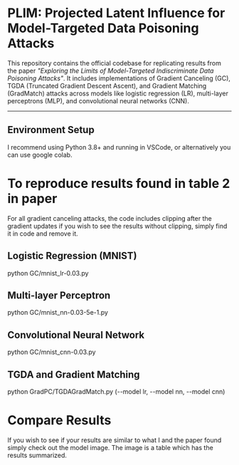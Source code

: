 # PLIM: Projected Latent Influence for Model-Targeted Data Poisoning Attacks

This repository contains the official codebase for replicating results from the paper *"Exploring the Limits of Model-Targeted Indiscriminate Data Poisoning Attacks"*. It includes implementations of Gradient Canceling (GC), TGDA (Truncated Gradient Descent Ascent), and Gradient Matching (GradMatch) attacks across models like logistic regression (LR), multi-layer perceptrons (MLP), and convolutional neural networks (CNN).

---

## Environment Setup

I recommend using Python 3.8+ and running in VSCode, or alternatively you can use google colab.

# To reproduce results found in table 2 in paper
For all gradient canceling attacks, the code includes clipping after the gradient updates
if you wish to see the results without clipping, simply find it in code and remove it.
## Logistic Regression (MNIST)
python GC/mnist_lr-0.03.py

## Multi-layer Perceptron
python GC/mnist_nn-0.03-5e-1.py

## Convolutional Neural Network
python GC/mnist_cnn-0.03.py

## TGDA and Gradient Matching
python GradPC/TGDAGradMatch.py (--model lr, --model nn, --model cnn)

# Compare Results
If you wish to see if your results are similar to what I and the paper found simply check out the model image. The image is a table which has the results summarized.
